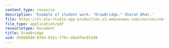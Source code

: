 ```yaml
---
content_type: resource
description: 'Example of student work: "DrawBridge." Sharat Bhat.'
file: https://ol-ocw-studio-app-production.s3.amazonaws.com/courses/cms-608-game-design-spring-2008/d58d60dd076401b1f76ce0a4fec651d9_bhat2.pdf
file_type: application/pdf
resourcetype: Document
title: DrawBridge
uid: d58d60dd-0764-01b1-f76c-e0a4fec651d9
---
```

